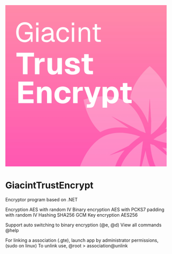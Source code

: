 ![Giacint Trust Encrypt](https://github.com/Ykizakyi-Zukio/GiacintTrustEncrypt/blob/main/20250815_220030.jpg)

# GiacintTrustEncrypt
Encryptor program based on .NET

Encryption AES with random IV
Binary encryption AES with PCKS7 padding with random IV
Hashing SHA256 GCM
Key encryption AES256

Support auto switching to binary encryption (@e, @d)
View all commands @help

For linking a association (.gte), launch app by administrator permissions, (sudo on linux)
To unlink use, @root > association@unlink


